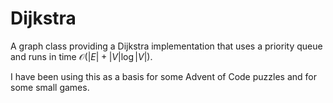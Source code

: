 # Dijkstra

A graph class providing a Dijkstra implementation that uses a priority queue and runs in time $`{\mathcal{O}(|E| + |V| \log |V|)}`$.

I have been using this as a basis for some Advent of Code puzzles and for some small games.
